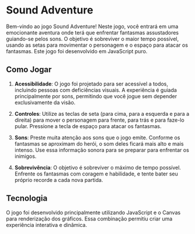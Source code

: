 # Sound Adventure 

Bem-vindo ao jogo Sound Adventure! Neste jogo, você entrará em uma emocionante aventura onde terá que enfrentar fantasmas assustadores guiando-se pelos sons. O objetivo é sobreviver o maior tempo possível, usando as setas para movimentar o personagem e o espaço para atacar os fantasmas. Este jogo foi desenvolvido em JavaScript puro.

## Como Jogar

1. **Acessibilidade**: O jogo foi projetado para ser acessível a todos, incluindo pessoas com deficiências visuais. A experiência é guiada principalmente por sons, permitindo que você jogue sem depender exclusivamente da visão.

2. **Controles**: Utilize as teclas de seta (para cima, para a esquerda e para a direita) para mover o personagem para frente, para trás e para faze-lo pular. Pressione a tecla de espaço para atacar os fantasmas.

3. **Sons**: Preste muita atenção aos sons que o jogo emite. Conforme os fantasmas se aproximam do herói, o som deles ficará mais alto e mais intenso. Use essa informação sonora para se preparar para enfrentar os inimigos.

4. **Sobrevivência**: O objetivo é sobreviver o máximo de tempo possível. Enfrente os fantasmas com coragem e habilidade, e tente bater seu próprio recorde a cada nova partida.

## Tecnologia

O jogo foi desenvolvido principalmente utilizando JavaScript e o Canvas para renderização dos gráficos. Essa combinação permitiu criar uma experiência interativa e dinâmica.
